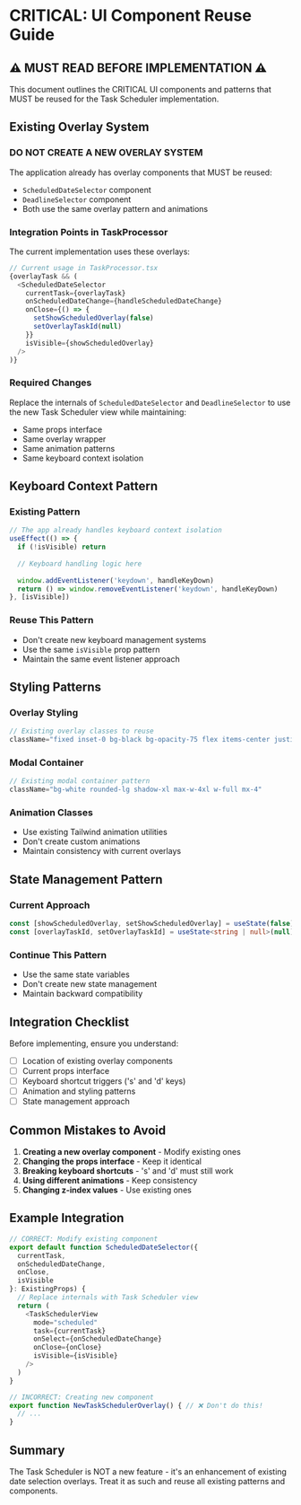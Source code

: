 # CRITICAL: UI Component Reuse Guide

## ⚠️ MUST READ BEFORE IMPLEMENTATION ⚠️

This document outlines the CRITICAL UI components and patterns that MUST be reused for the Task Scheduler implementation.

## Existing Overlay System

### DO NOT CREATE A NEW OVERLAY SYSTEM

The application already has overlay components that MUST be reused:
- `ScheduledDateSelector` component
- `DeadlineSelector` component
- Both use the same overlay pattern and animations

### Integration Points in TaskProcessor

The current implementation uses these overlays:
```typescript
// Current usage in TaskProcessor.tsx
{overlayTask && (
  <ScheduledDateSelector
    currentTask={overlayTask}
    onScheduledDateChange={handleScheduledDateChange}
    onClose={() => {
      setShowScheduledOverlay(false)
      setOverlayTaskId(null)
    }}
    isVisible={showScheduledOverlay}
  />
)}
```

### Required Changes

Replace the internals of `ScheduledDateSelector` and `DeadlineSelector` to use the new Task Scheduler view while maintaining:
- Same props interface
- Same overlay wrapper
- Same animation patterns
- Same keyboard context isolation

## Keyboard Context Pattern

### Existing Pattern
```typescript
// The app already handles keyboard context isolation
useEffect(() => {
  if (!isVisible) return
  
  // Keyboard handling logic here
  
  window.addEventListener('keydown', handleKeyDown)
  return () => window.removeEventListener('keydown', handleKeyDown)
}, [isVisible])
```

### Reuse This Pattern
- Don't create new keyboard management systems
- Use the same `isVisible` prop pattern
- Maintain the same event listener approach

## Styling Patterns

### Overlay Styling
```typescript
// Existing overlay classes to reuse
className="fixed inset-0 bg-black bg-opacity-75 flex items-center justify-center z-50"
```

### Modal Container
```typescript
// Existing modal container pattern
className="bg-white rounded-lg shadow-xl max-w-4xl w-full mx-4"
```

### Animation Classes
- Use existing Tailwind animation utilities
- Don't create custom animations
- Maintain consistency with current overlays

## State Management Pattern

### Current Approach
```typescript
const [showScheduledOverlay, setShowScheduledOverlay] = useState(false)
const [overlayTaskId, setOverlayTaskId] = useState<string | null>(null)
```

### Continue This Pattern
- Use the same state variables
- Don't create new state management
- Maintain backward compatibility

## Integration Checklist

Before implementing, ensure you understand:
- [ ] Location of existing overlay components
- [ ] Current props interface
- [ ] Keyboard shortcut triggers ('s' and 'd' keys)
- [ ] Animation and styling patterns
- [ ] State management approach

## Common Mistakes to Avoid

1. **Creating a new overlay component** - Modify existing ones
2. **Changing the props interface** - Keep it identical
3. **Breaking keyboard shortcuts** - 's' and 'd' must still work
4. **Using different animations** - Keep consistency
5. **Changing z-index values** - Use existing ones

## Example Integration

```typescript
// CORRECT: Modify existing component
export default function ScheduledDateSelector({
  currentTask,
  onScheduledDateChange,
  onClose,
  isVisible
}: ExistingProps) {
  // Replace internals with Task Scheduler view
  return (
    <TaskSchedulerView
      mode="scheduled"
      task={currentTask}
      onSelect={onScheduledDateChange}
      onClose={onClose}
      isVisible={isVisible}
    />
  )
}

// INCORRECT: Creating new component
export function NewTaskSchedulerOverlay() { // ❌ Don't do this!
  // ...
}
```

## Summary

The Task Scheduler is NOT a new feature - it's an enhancement of existing date selection overlays. Treat it as such and reuse all existing patterns and components.